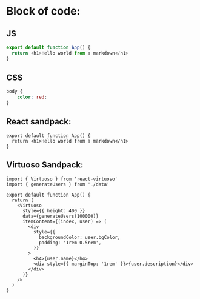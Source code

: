 # Block of code:

## JS
```js
export default function App() {
  return <h1>Hello world from a markdown</h1>
}
```

## CSS

```css
body {
    color: red;
}
```

## React sandpack:

```tsx live 
export default function App() {
  return <h1>Hello world from a markdown</h1>
}
```

## Virtuoso Sandpack:

```tsx live preset=virtuoso
import { Virtuoso } from 'react-virtuoso'
import { generateUsers } from './data'

export default function App() {
  return (
    <Virtuoso
      style={{ height: 400 }}
      data={generateUsers(100000)}
      itemContent={(index, user) => (
        <div
          style={{
            backgroundColor: user.bgColor,
            padding: '1rem 0.5rem',
          }}
        >
          <h4>{user.name}</h4>
          <div style={{ marginTop: '1rem' }}>{user.description}</div>
        </div>
      )}
    />
  )
}
```


